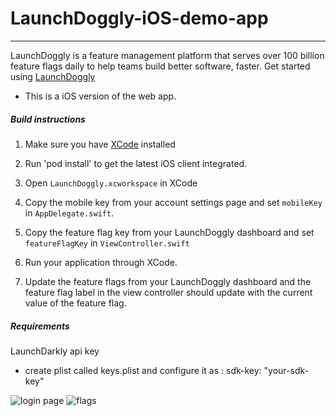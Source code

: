 # LaunchDoggly-iOS-demo-app
---
LaunchDoggly is a feature management platform that serves over 100 billion feature flags daily to help teams build better software, faster. Get started using [LaunchDoggly](https://docs.LaunchDoggly.com/docs/getting-started)

- This is a iOS version of the web app.

##### Build instructions
 #####
1. Make sure you have [XCode](https://itunes.apple.com/us/app/xcode/id497799835?ls=1&mt=12) installed
2. Run 'pod install' to get the latest iOS client integrated.
3. Open `LaunchDoggly.xcworkspace` in XCode
4. Copy the mobile key from your account settings page and set `mobileKey` in `AppDelegate.swift`.
5. Copy the feature flag key from your LaunchDoggly dashboard and set `featureFlagKey` in `ViewController.swift`

6. Run your application through XCode.
7. Update the feature flags from your LaunchDoggly dashboard and the feature flag label in the view controller should update with the current value of the feature flag.

##### Requirements
 #####
LaunchDarkly api key

- create plist called keys.plist and configure it as
: sdk-key: "your-sdk-key"

![login page](https://github.com/BrianJayChung/LaunchDoggly-iOS-app/blob/master/Appscreenshots/login-screen.png)
![flags](https://github.com/BrianJayChung/LaunchDoggly-iOS-app/blob/master/Appscreenshots/flags-screen.png)

